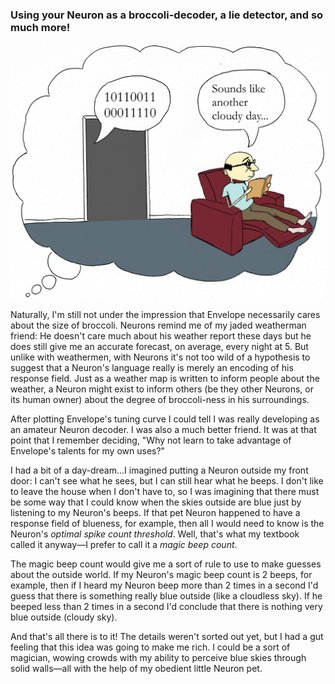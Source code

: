 ### Using your Neuron as a broccoli-decoder, a lie detector, and so much more!

<img id="im-13" src="images/13.jpeg">

Naturally, I'm still not under the impression that Envelope necessarily cares about the size of broccoli. Neurons remind me of my jaded weatherman friend: He doesn't care much about his weather report these days but he does still give me an accurate forecast, on average, every night at 5. But unlike with weathermen, with Neurons it's not too wild of a hypothesis to suggest that a Neuron's language really is merely an encoding of his response field. Just as a weather map is written to inform people about the weather, a Neuron might exist to inform others (be they other Neurons, or its human owner) about the degree of broccoli-ness in his surroundings.

After plotting Envelope's tuning curve I could tell I was really developing as an amateur Neuron decoder. I was also a much better friend. It was at that point that I remember deciding, "Why not learn to take advantage of Envelope's talents for my own uses?"

I had a bit of a day-dream…I imagined putting a Neuron outside my front door: I can't see what he sees, but I can still hear what he beeps. I don't like to leave the house when I don't have to, so I was imagining that there must be some way that I could know when the skies outside are blue just by listening to my Neuron's beeps. If that pet Neuron happened to have a response field of blueness, for example, then all I would need to know is the Neuron's _optimal spike count threshold_. Well, that's what my textbook called it anyway&mdash;I prefer to call it a _magic beep count_.

The magic beep count would give me a sort of rule to use to make guesses about the outside world. If my Neuron's magic beep count is 2 beeps, for example, then if I heard my Neuron beep more than 2 times in a second I'd guess that there is something really blue outside (like a cloudless sky). If he beeped less than 2 times in a second I'd conclude that there is nothing very blue outside (cloudy sky).

And that's all there is to it! The details weren't sorted out yet, but I had a gut feeling that this idea was going to make me rich. I could be a sort of magician, wowing crowds with my ability to perceive blue skies through solid walls&mdash;all with the help of my obedient little Neuron pet.

